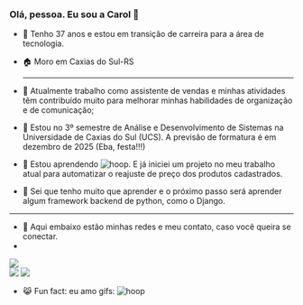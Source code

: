 ### Olá, pessoa. Eu sou a Carol 👋

-  :woman: Tenho 37 anos e estou em transição de carreira para a área de tecnologia.

- :house: Moro em Caxias do Sul-RS
  ***
- :construction_worker: Atualmente trabalho como assistente de vendas e minhas atividades têm contribuído muito para melhorar minhas habilidades de organização e de comunicação;
  
- :school: Estou no 3º semestre de Análise e Desenvolvimento de Sistemas na Universidade de Caxias do Sul (UCS). A previsão de formatura é em dezembro de 2025 (Eba, festa!!!)
  
- :orange_book: Estou aprendendo ![hoop](https://img.shields.io/badge/Python-FFD43B?style=for-the-badge&logo=python&logoColor=blue). E já iniciei um projeto no meu trabalho atual para automatizar o reajuste de preço dos produtos cadastrados.

- :dart: Sei que tenho muito que aprender e o próximo passo será aprender algum framework backend de python, como o Django.
***
- :calling: Aqui embaixo estão minhas redes e meu contato, caso você queira se conectar.
- <div>
<a href="https://www.linkedin.com/in/carol-silveira" target="_blank"><img loading="lazy" src="https://img.shields.io/badge/-LinkedIn-%230077B5?style=for-the-badge&logo=linkedin&logoColor=white" target="_blank"></a>   
<a href="https://instagram.com/carolsilveira_1986?igsh=MTM3bGw2ajZ6eHZ6bg==" target="_blank"><img loading="lazy" src="https://img.shields.io/badge/-Instagram-%23E4405F?style=for-the-badge&logo=instagram&logoColor=white" target="_blank"></a>
<a href = "mailto:carolreis170486@gmail.com"><img loading="lazy" src="https://img.shields.io/badge/Gmail-D14836?style=for-the-badge&logo=gmail&logoColor=white" target="_blank"></a>
</div>

- :joy_cat: Fun fact: eu amo gifs:
  ![hoop](https://media.giphy.com/media/yoJC2GnSClbPOkV0eA/giphy.gif?cid=790b7611sm6aa4ffsc45go8ur116t7p4he6tgnarugf021ss&ep=v1_gifs_search&rid=giphy.gif&ct=g)

